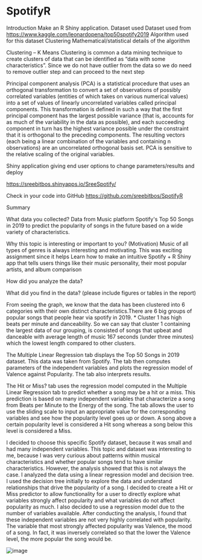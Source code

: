 # SpotifyR
Introduction
Make an R Shiny application.
Dataset used
Dataset used from https://www.kaggle.com/leonardopena/top50spotify2019
Algorithm used for this dataset
Clustering
Mathematical/statistical details of the algorithm

Clustering – K Means Clustering is common a data mining technique to create clusters of data that can be identified as “data with some characteristics”. Since we do not have outlier from the data so we do need to remove outlier step and can proceed to the next step

Principal component analysis (PCA) is a statistical procedure that uses an orthogonal transformation to convert a set of observations of possibly correlated variables (entities of which takes on various numerical values) into a set of values of linearly uncorrelated variables called principal components. This transformation is defined in such a way that the first principal component has the largest possible variance (that is, accounts for as much of the variability in the data as possible), and each succeeding component in turn has the highest variance possible under the constraint that it is orthogonal to the preceding components. The resulting vectors (each being a linear combination of the variables and containing n observations) are an uncorrelated orthogonal basis set. PCA is sensitive to the relative scaling of the original variables.

Shiny application giving end user options to change parameters/results and deploy

https://sreebitbos.shinyapps.io/SreeSpotify/


Check in your code into GitHub
https://github.com/sreebitbos/SpotifyR







Summary 

What data you collected?
Data from Music platform Spotify's Top 50 Songs in 2019 to predict the popularity of songs in the future based on a wide variety of characteristics.

Why this topic is interesting or important to you? (Motivation)
Music of all types of genres is always interesting and motivating. This was exciting assignment since it helps Learn how to make an intuitive Spotify + R Shiny app that tells users things like their music personality, their most popular artists, and album comparison

How did you analyze the data?

 





 

What did you find in the data? (please include figures or tables in the report)

 

 




From seeing the graph, we know that the data has been clustered into 6 categories with their own distinct characteristics.There are 6 big groups of popular songs that people hear via spotify in 2019. * Cluster 1 has high beats per minute and danceability. So we can say that cluster 1 containing the largest data of our grouping, is consisted of songs that upbeat and danceable with average length of music 167 seconds (under three minutes) which the lowest length compared to other clusters.


The Multiple Linear Regression tab displays the Top 50 Songs in 2019 dataset. This data was taken from Spotify. The tab then computes parameters of the independent variables and plots the regression model of Valence against Popularity. The tab also interprets results.


The Hit or Miss? tab uses the regression model computed in the Multiple Linear Regression tab to predict whether a song may be a hit or a miss. This prediction is based on many independent variables that characterize a song from Beats per Minute to the Energy of the song. The tab allows the user to use the sliding scale to input an appropriate value for the corresponding variables and see how the popularity level goes up or down. A song above a certain popularity level is considered a Hit song whereas a song below this level is considered a Miss.


I decided to choose this specific Spotify dataset, because it was small and had many independent variables. This topic and dataset was interesting to me, because I was very curious about patterns within musical characteristics and whether popular songs tend to have similar characteristics. However, the analysis showed that this is not always the case. I analyzed the data using a linear regression model and decision tree. I used the decision tree initially to explore the data and understand relationships that drive the popularity of a song. I decided to create a Hit or Miss predictor to allow functionality for a user to directly explore what variables strongly affect popularity and what variables do not affect popularity as much. I also decided to use a regression model due to the number of variables available. After conducting the analysis, I found that these independent variables are not very highly correlated with popularity. The variable that most strongly affected popularity was Valence, the mood of a song. In fact, it was inversely correlated so that the lower the Valence level, the more popular the song would be.

![image](https://user-images.githubusercontent.com/55860673/187089293-509ef27a-04dd-4f8d-8bdc-f433ffccf99b.png)

